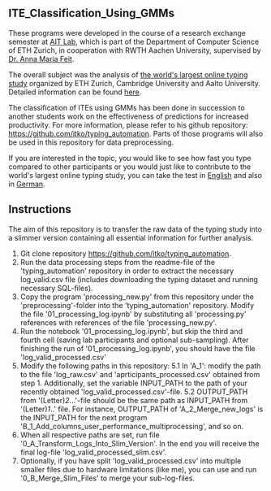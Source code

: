 ## ITE_Classification_Using_GMMs

These programs were developed in the course of a research exchange semester at [AIT Lab](https://ait.ethz.ch/), which is part of the Department of Computer Science of ETH Zurich, in cooperation with RWTH Aachen University, supervised by [Dr. Anna Maria Feit](https://annafeit.de/).

The overall subject was the analysis of [the world's largest online typing study](https://userinterfaces.aalto.fi/typing37k/resources/Mobile_typing_study.pdf) organized by ETH Zurich, Cambridge University and Aalto University. Detailed information can be found [here](https://userinterfaces.aalto.fi/typing37k/).

The classification of ITEs using GMMs has been done in succession to another students work on the effectiveness of predictions for increased productivity. For more information, please refer to his github repository: https://github.com/itko/typing_automation. Parts of those programs will also be used in this repository for data preprocessing.


If you are interested in the topic, you would like to see how fast you type compared to other participants or you would just like to contribute to the world's largest online typing study, you can take the test in [English](https://typingtest.aalto.fi/) and also in [German](https://tipp-test.de/).

## Instructions

The aim of this repository is to transfer the raw data of the typing study into a slimmer version containing all essential information for further analysis.

1. Git clone repository https://github.com/itko/typing_automation.
2. Run the data processing steps from the readme-file of the 'typing_automation' repository in order to extract the necessary log_valid.csv file (includes downloading the typing dataset and running necessary SQL-files).
3. Copy the program 'processing_new.py' from this repository under the 'preprocessing'-folder into the 'typing_automation' repository. Modify the file '01_processing_log.ipynb' by substituting all 'processing.py' references with references of the file 'processing_new.py'. 
4. Run the notebook '01_processing_log.ipynb', but skip the third and fourth cell (saving lab participants and optional sub-sampling). After finishing the run of '01_processing_log.ipynb', you should have the file 'log_valid_processed.csv'
5. Modify the following paths in this repository:
5.1 In 'A_1': modify the path to the file 'log_raw.csv' and 'aprticipants_processed.csv' obtained from step 1. Additionally, set the variable INPUT_PATH to the path of your recently obtained 'log_valid_processed.csv'-file.
5.2 OUTPUT_PATH from '(Letter)_2_...'-file should be the same path as INPUT_PATH from '(Letter)_1_..' file. For instance, OUTPUT_PATH of 'A_2_Merge_new_logs' is the INPUT_PATH for the next program 'B_1_Add_columns_user_performance_multiprocessing', and so on. 
6. When all respective paths are set, run file '0_A_Transform_Logs_Into_Slim_Version'. In the end you will receive the final log-file 'log_valid_processed_slim.csv'.
7. Optionally, if you have split 'log_valid_processed.csv' into multiple smaller files due to hardware limitations (like me), you can use and run '0_B_Merge_Slim_Files' to merge your sub-log-files.

